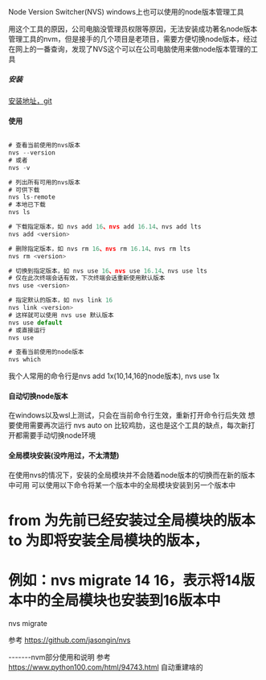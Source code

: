 Node Version Switcher(NVS)
windows上也可以使用的node版本管理工具

用这个工具的原因，公司电脑没管理员权限等原因，无法安装成功著名node版本管理工具的nvm，但是接手的几个项目是老项目，需要方便切换node版本，经过在网上的一番查询，发现了NVS这个可以在公司电脑使用来做node版本管理的工具

##### 安装
[安装地址，git](https://github.com/jasongin/nvs#setup)

#### 使用
```js

# 查看当前使用的nvs版本
nvs --version
# 或者
nvs -v

# 列出所有可用的nvs版本
# 可供下载
nvs ls-remote
# 本地已下载
nvs ls

# 下载指定版本，如 nvs add 16、nvs add 16.14、nvs add lts
nvs add <version>

# 删除指定版本，如 nvs rm 16、nvs rm 16.14、nvs rm lts
nvs rm <version>

# 切换到指定版本，如 nvs use 16、nvs use 16.14、nvs use lts
# 仅在此次终端会话有效，下次终端会话重新使用默认版本
nvs use <version>

# 指定默认的版本，如 nvs link 16
nvs link <version>
# 这样就可以使用 nvs use 默认版本
nvs use default
# 或直接运行
nvs use

# 查看当前使用的node版本
nvs which
```

我个人常用的命令行是nvs add 1x(10,14,16的node版本), nvs use 1x

#### 自动切换node版本
在windows以及wsl上测试，只会在当前命令行生效，重新打开命令行后失效
想要使用需要再次运行 nvs auto on 
比较鸡肋，这也是这个工具的缺点，每次新打开都需要手动切换node环境

#### 全局模块安装(没咋用过，不太清楚)
在使用nvs的情况下，安装的全局模块并不会随着node版本的切换而在新的版本中可用
可以使用以下命令将某一个版本中的全局模块安装到另一个版本中

# from 为先前已经安装过全局模块的版本 to 为即将安装全局模块的版本，  
# 例如：nvs migrate 14 16，表示将14版本中的全局模块也安装到16版本中
nvs migrate <from> <to>


参考
https://github.com/jasongin/nvs


-------nvm部分使用和说明
参考
https://www.python100.com/html/94743.html
自动重建啥的
